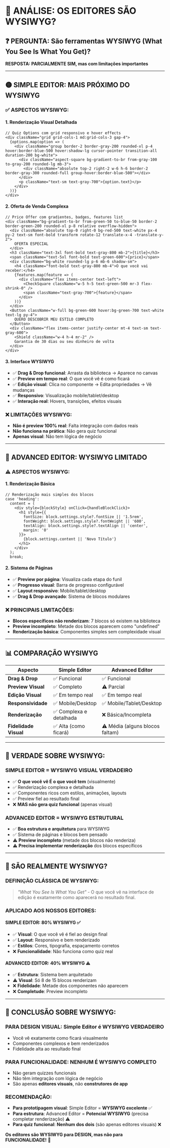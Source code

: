 # 🎯 ANÁLISE: OS EDITORES SÃO WYSIWYG?

## ❓ PERGUNTA: São ferramentas WYSIWYG (What You See Is What You Get)?

**RESPOSTA: PARCIALMENTE SIM, mas com limitações importantes**

---

## 🟡 SIMPLE EDITOR: **MAIS PRÓXIMO DO WYSIWYG**

### ✅ **ASPECTOS WYSIWYG:**

#### **1. Renderização Visual Detalhada**
```tsx
// Quiz Options com grid responsivo e hover effects
<div className="grid grid-cols-1 md:grid-cols-3 gap-4">
  {options.map(option => (
    <div className="group border-2 border-gray-200 rounded-xl p-4 hover:border-blue-500 hover:shadow-lg cursor-pointer transition-all duration-200 bg-white">
      <div className="aspect-square bg-gradient-to-br from-gray-100 to-gray-200 rounded-lg mb-3">
        <div className="absolute top-2 right-2 w-6 h-6 border-2 border-gray-300 rounded-full group-hover:border-blue-500"></div>
      </div>
      <p className="text-sm text-gray-700">{option.text}</p>
    </div>
  ))}
</div>
```

#### **2. Oferta de Venda Complexa**
```tsx
// Price Offer com gradientes, badges, features list
<div className="bg-gradient-to-br from-green-50 to-blue-50 border-2 border-green-200 rounded-xl p-8 relative overflow-hidden">
  <div className="absolute top-0 right-0 bg-red-500 text-white px-4 py-2 text-sm font-bold transform rotate-12 translate-x-4 -translate-y-2">
    OFERTA ESPECIAL
  </div>
  <h3 className="text-3xl font-bold text-gray-800 mb-2">{title}</h3>
  <span className="text-5xl font-bold text-green-600">{price}</span>
  <div className="bg-white rounded-lg p-6 mb-6 shadow-sm">
    <h4 className="font-bold text-gray-800 mb-4">O que você vai receber:</h4>
    {features.map(feature => (
      <div className="flex items-center text-left">
        <CheckSquare className="w-5 h-5 text-green-500 mr-3 flex-shrink-0" />
        <span className="text-gray-700">{feature}</span>
      </div>
    ))}
  </div>
  <Button className="w-full bg-green-600 hover:bg-green-700 text-white text-lg py-4">
    QUERO DESCOBRIR MEU ESTILO COMPLETO
  </Button>
  <div className="flex items-center justify-center mt-4 text-sm text-gray-600">
    <Shield className="w-4 h-4 mr-2" />
    Garantia de 30 dias ou seu dinheiro de volta
  </div>
</div>
```

#### **3. Interface WYSIWYG**
- ✅ **Drag & Drop funcional**: Arrasta da biblioteca → Aparece no canvas
- ✅ **Preview em tempo real**: O que você vê é como ficará
- ✅ **Edição visual**: Clica no componente → Edita propriedades → Vê mudanças
- ✅ **Responsivo**: Visualização mobile/tablet/desktop
- ✅ **Interação real**: Hovers, transições, efeitos visuais

### ❌ **LIMITAÇÕES WYSIWYG:**
- **Não é preview 100% real**: Falta integração com dados reais
- **Não funciona na prática**: Não gera quiz funcional
- **Apenas visual**: Não tem lógica de negócio

---

## 🔴 ADVANCED EDITOR: **WYSIWYG LIMITADO**

### ⚠️ **ASPECTOS WYSIWYG:**

#### **1. Renderização Básica**
```tsx
// Renderização mais simples dos blocos
case 'heading':
  content = (
    <div style={blockStyle} onClick={handleBlockClick}>
      <h1 style={{ 
        fontSize: block.settings.style?.fontSize || '1.5rem',
        fontWeight: block.settings.style?.fontWeight || '600',
        textAlign: block.settings.style?.textAlign || 'center',
        margin: '0'
      }}>
        {block.settings.content || 'Novo Título'}
      </h1>
    </div>
  );
  break;
```

#### **2. Sistema de Páginas**
- ✅ **Preview por página**: Visualiza cada etapa do funil
- ✅ **Progresso visual**: Barra de progresso configurável
- ✅ **Layout responsivo**: Mobile/tablet/desktop
- ✅ **Drag & Drop avançado**: Sistema de blocos modulares

### ❌ **PRINCIPAIS LIMITAÇÕES:**
- **Blocos específicos não renderizam**: 7 blocos só existem na biblioteca
- **Preview incompleto**: Metade dos blocos aparecem como "undefined"
- **Renderização básica**: Componentes simples sem complexidade visual

---

## 📊 COMPARAÇÃO WYSIWYG

| Aspecto | Simple Editor | Advanced Editor |
|---------|---------------|-----------------|
| **Drag & Drop** | ✅ Funcional | ✅ Funcional |
| **Preview Visual** | ✅ Completo | ⚠️ Parcial |
| **Edição Visual** | ✅ Em tempo real | ✅ Em tempo real |
| **Responsividade** | ✅ Mobile/Desktop | ✅ Mobile/Tablet/Desktop |
| **Renderização** | ✅ Complexa e detalhada | ❌ Básica/Incompleta |
| **Fidelidade Visual** | ✅ Alta (como ficará) | ⚠️ Média (alguns blocos faltam) |

---

## 🎯 **VERDADE SOBRE WYSIWYG:**

### **SIMPLE EDITOR = WYSIWYG VISUAL VERDADEIRO**
- ✅ **O que você vê É o que você tem** (visualmente)
- ✅ Renderização complexa e detalhada
- ✅ Componentes ricos com estilos, animações, layouts
- ✅ Preview fiel ao resultado final
- ❌ **MAS não gera quiz funcional** (apenas visual)

### **ADVANCED EDITOR = WYSIWYG ESTRUTURAL**
- ✅ **Boa estrutura e arquitetura** para WYSIWYG
- ✅ Sistema de páginas e blocos bem pensado
- ⚠️ **Preview incompleto** (metade dos blocos não renderiza)
- ⚠️ **Precisa implementar renderização** dos blocos específicos

---

## 🤔 **SÃO REALMENTE WYSIWYG?**

### **DEFINIÇÃO CLÁSSICA DE WYSIWYG:**
> *"What You See Is What You Get"* - O que você vê na interface de edição é exatamente como aparecerá no resultado final.

### **APLICADO AOS NOSSOS EDITORES:**

#### **SIMPLE EDITOR: 80% WYSIWYG** ✅
- ✅ **Visual**: O que você vê é fiel ao design final
- ✅ **Layout**: Responsivo e bem renderizado
- ✅ **Estilos**: Cores, tipografia, espaçamento corretos
- ❌ **Funcionalidade**: Não funciona como quiz real

#### **ADVANCED EDITOR: 40% WYSIWYG** ⚠️
- ✅ **Estrutura**: Sistema bem arquitetado
- ⚠️ **Visual**: Só 8 de 15 blocos renderizam
- ❌ **Fidelidade**: Metade dos componentes não aparecem
- ❌ **Completude**: Preview incompleto

---

## 🏁 **CONCLUSÃO SOBRE WYSIWYG:**

### **PARA DESIGN VISUAL**: Simple Editor é **WYSIWYG VERDADEIRO**
- Você vê exatamente como ficará visualmente
- Componentes complexos e bem renderizados
- Fidelidade alta ao resultado final

### **PARA FUNCIONALIDADE**: **NENHUM É WYSIWYG COMPLETO**
- Não geram quizzes funcionais
- Não têm integração com lógica de negócio
- São apenas **editores visuais**, não **construtores de app**

### **RECOMENDAÇÃO:**
- **Para prototipagem visual**: Simple Editor = **WYSIWYG excelente** ✅
- **Para estrutura**: Advanced Editor = **Potencial WYSIWYG** (precisa completar renderização) ⚠️
- **Para quiz funcional**: **Nenhum dos dois** (são apenas editores visuais) ❌

**Os editores são WYSIWYG para DESIGN, mas não para FUNCIONALIDADE!** 🎨
